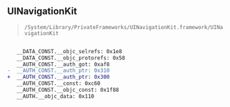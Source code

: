 ## UINavigationKit

> `/System/Library/PrivateFrameworks/UINavigationKit.framework/UINavigationKit`

```diff

   __DATA_CONST.__objc_selrefs: 0x1e8
   __DATA_CONST.__objc_protorefs: 0x58
   __AUTH_CONST.__auth_got: 0xaf8
-  __AUTH_CONST.__auth_ptr: 0x310
+  __AUTH_CONST.__auth_ptr: 0x300
   __AUTH_CONST.__const: 0xc60
   __AUTH_CONST.__objc_const: 0x1f88
   __AUTH.__objc_data: 0x110

```
